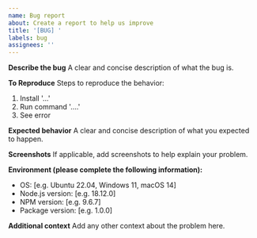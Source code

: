 ```yaml
---
name: Bug report
about: Create a report to help us improve
title: '[BUG] '
labels: bug
assignees: ''
---
```


**Describe the bug**
A clear and concise description of what the bug is.

**To Reproduce**
Steps to reproduce the behavior:
1. Install '...'
2. Run command '....'
3. See error

**Expected behavior**
A clear and concise description of what you expected to happen.

**Screenshots**
If applicable, add screenshots to help explain your problem.

**Environment (please complete the following information):**
 - OS: [e.g. Ubuntu 22.04, Windows 11, macOS 14]
 - Node.js version: [e.g. 18.12.0]
 - NPM version: [e.g. 9.6.7]
 - Package version: [e.g. 1.0.0]

**Additional context**
Add any other context about the problem here.

